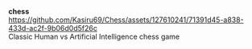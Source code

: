 **chess** <br/>
https://github.com/Kasiru69/Chess/assets/127610241/71391d45-a838-433d-ac2f-9b06d0d5f26c <br/>
Classic Human vs Artificial Intelligence chess game

